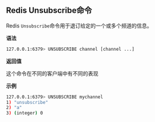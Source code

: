 ## Redis Unsubscribe命令

Redis `Unsubscribe`命令用于退订给定的一个或多个频道的信息。

**语法**

```bash
127.0.0.1:6379> UNSUBSCRIBE channel [channel ...]
```

**返回值**

这个命令在不同的客户端中有不同的表现

**示例**

```bash
127.0.0.1:6379> UNSUBSCRIBE mychannel
1) "unsubscribe"
2) "a"
3) (integer) 0
```
